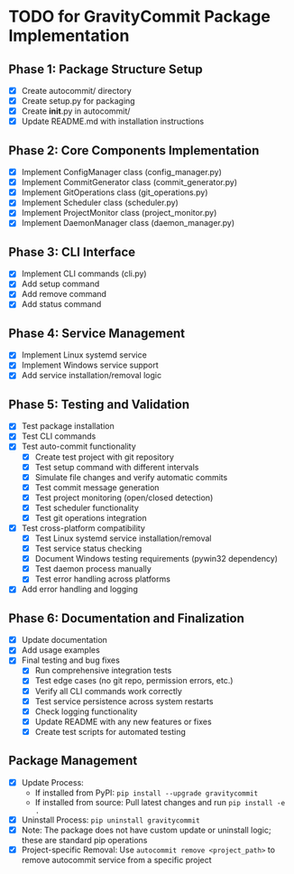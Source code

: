 # TODO for GravityCommit Package Implementation

## Phase 1: Package Structure Setup
- [x] Create autocommit/ directory
- [x] Create setup.py for packaging
- [x] Create __init__.py in autocommit/
- [x] Update README.md with installation instructions

## Phase 2: Core Components Implementation
- [x] Implement ConfigManager class (config_manager.py)
- [x] Implement CommitGenerator class (commit_generator.py)
- [x] Implement GitOperations class (git_operations.py)
- [x] Implement Scheduler class (scheduler.py)
- [x] Implement ProjectMonitor class (project_monitor.py)
- [x] Implement DaemonManager class (daemon_manager.py)

## Phase 3: CLI Interface
- [x] Implement CLI commands (cli.py)
- [x] Add setup command
- [x] Add remove command
- [x] Add status command

## Phase 4: Service Management
- [x] Implement Linux systemd service
- [x] Implement Windows service support
- [x] Add service installation/removal logic

## Phase 5: Testing and Validation
- [x] Test package installation
- [x] Test CLI commands
- [x] Test auto-commit functionality
  - [x] Create test project with git repository
  - [x] Test setup command with different intervals
  - [x] Simulate file changes and verify automatic commits
  - [x] Test commit message generation
  - [x] Test project monitoring (open/closed detection)
  - [x] Test scheduler functionality
  - [x] Test git operations integration
- [x] Test cross-platform compatibility
  - [x] Test Linux systemd service installation/removal
  - [x] Test service status checking
  - [x] Document Windows testing requirements (pywin32 dependency)
  - [x] Test daemon process manually
  - [x] Test error handling across platforms
- [x] Add error handling and logging

## Phase 6: Documentation and Finalization
- [x] Update documentation
- [x] Add usage examples
- [x] Final testing and bug fixes
  - [x] Run comprehensive integration tests
  - [x] Test edge cases (no git repo, permission errors, etc.)
  - [x] Verify all CLI commands work correctly
  - [x] Test service persistence across system restarts
  - [x] Check logging functionality
  - [x] Update README with any new features or fixes
  - [x] Create test scripts for automated testing

## Package Management
- [x] Update Process: 
  - If installed from PyPI: `pip install --upgrade gravitycommit`
  - If installed from source: Pull latest changes and run `pip install -e .`
- [x] Uninstall Process: `pip uninstall gravitycommit`
- [x] Note: The package does not have custom update or uninstall logic; these are standard pip operations
- [x] Project-specific Removal: Use `autocommit remove <project_path>` to remove autocommit service from a specific project
